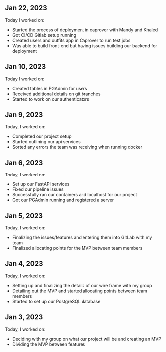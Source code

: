 ## Jan 22, 2023
Today I worked on:

- Started the process of deployment in caprover with Mandy and Khaled
- Got CI/CD Gitlab setup running
- Created users and outfits app in Caprover to run test jobs
- Was able to build front-end but having issues building our backend for deployment

## Jan 10, 2023
Today I worked on:

- Created tables in PGAdmin for users
- Received additional details on git branches
- Started to work on our authenticators

## Jan 9, 2023

Today, I worked on:

- Completed our project setup
- Started outlining our api services
- Sorted any errors the team was receiving when running docker

## Jan 6, 2023

Today, I worked on:

- Set up our FastAPI services
- Fixed our pipeline issues
- Successfully ran our containers and localhost for our project
- Got our PGAdmin running and registered a server

## Jan 5, 2023

Today, I worked on:

- Finalizing the issues/features and entering them into GitLab with my team
- Finalized allocating points for the MVP between team members


## Jan 4, 2023

Today, I worked on:

- Setting up and finalizing the details of our wire frame with my group
- Detailing out the MVP and started allocating points between team members
- Started to set up our PostgreSQL database


## Jan 3, 2023

Today, I worked on:

- Deciding with my group on what our project will be and creating an MVP
- Dividing the MVP between features
